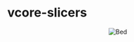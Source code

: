 # vcore-slicers

<p align="center">
  <img src="https://git.rokin.in/Rokin/vcore-slicers/raw/branch/main/Bed-Texture.svg" alt="Bed"/>
</p>